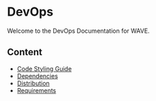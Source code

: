 # DevOps

Welcome to the DevOps Documentation for WAVE.

## Content

- [Code Styling Guide](CODE_STYLING.md)
- [Dependencies](DEPENDENCIES.md)
- [Distribution](DISTRIBUTION.md)
- [Requirements](REQUIREMENTS.md)
